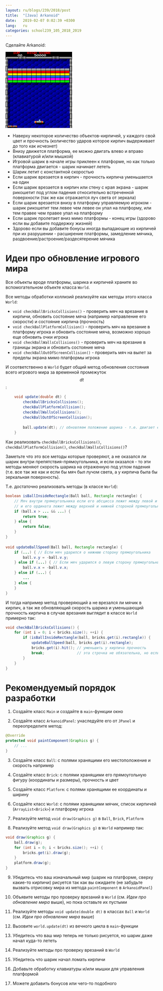 ```yaml
---
layout: ru/blogs/239/2018/post
title:  "[Java] Arkanoid"
date:   2019-02-07 0:02:39 +0300
lang:   ru
categories: school239_105_2018_2019
---
```


Сделайте Arkanoid:

![Arkanoid](/static/2019/02/04/arkanoid.png)

 - Наверху некоторое количество объектов-кирпичей, у каждого свой цвет и прочность (количество ударов которое кирпич выдерживает до того как исчезнет)
 - Внизу движется платформа, ее можно двигать влево и вправо (клавиатурой и/или мышкой)
 - Игровой шарик в начале игры приклеен к платформе, но как только платформа двигается - шарик начинает лететь
 - Шарик летит с константной скоростью
 - Если шарик врезается в кирпич - прочность кирпича уменьшается на один
 - Если шарик врезается в кирпич или стену с края экрана - шарик рикошетит под углом падения относительно встреченной поверхности (так же как отражается луч света от зеркала)
 - Если шарик врезается внизу в платформу управляемую игроком - шарик рикошетит тем левее чем левее он упал на платформу, или тем правее чем правее упал на платформу
 - Если шарик пролетает вниз мимо платформы - конец игры (здорово если вы добавите поддержку жизней)
 - Здорово если вы добавите бонусы иногда выпадающие из кирпичей при их разрушении - расширение платформы, замедление мячика, раздвоение/растроение/раздесятерение мячика

Идеи про обновление игрового мира
=================================

Все объекты вроде платформы, шарика и кирпичей храните во вспомогательном объекте класса ```World```.

Все методы обработки коллизий реализуйте как методы этого класса ```World```:

 - ```void checkBallBricksCollisions()``` - проверить мяч на врезание в кирпичи, обновить состояние мяча (например направление его скорости) и состояние кирпича (прочность)
 - ```void checkBallPlatformCollision()``` - проверить мяч на врезание в платформу игрока и обновить состояние мяча, возможно хорошо еще обновить очки игрока
 - ```void checkBallWallsCollisions()``` - проверить мяч на врезание в границы экрана и обновить состояние мяча
 - ```void checkBallOutOfScreenCollision()``` - проверить мяч на вылет за пределы экрана мимо платформы игрока

И соответственно в ```World``` будет общий метод обновления состояния всего игрового мира за временной промежуток $$dt$$:

```java
    void update(double dt) {
        checkBallBricksCollisions();
        checkBallPlatformCollision();
        checkBallWallsCollisions();
        checkBallOutOfScreenCollision();

        ball.update(dt); // обновляем положение шарика - т.е. двигает его на вектор v*dt, где v - вектор скорости
    }
```

Как реализовать ```checkBallBricksCollisions()```, ```checkBallPlatformCollision()```, ```checkBallWallsCollisions()```?

Заметьте что это все методы которые проверяют, а не оказался ли шарик внутри препятствия-прямоугольника, и если оказался - то эти методы меняют скорость шарика на отраженную под углом падения (т.е. все так же как и если бы мяч был лучом света, а у кирпича была бы зеркальная поверхность).

Т.е. достаточно реализовать методы (в классе ```World```):

```java
boolean isBallInsideRectangle(Ball ball, Rectangle rectangle) {
    // Мяч внутри прямоугольника если его абсцисcа лежит между левой и правой стороной прямоугольника
    // и его ордината лежит между верхней и нижней стороной прямоугольника
    if (ball.x > ... && ...) {
        return true;
    } else {
        return false;
    }
}

void updateBallSpeed(Ball ball, Rectangle rectangle) {
    if (...) { // Если мяч ударился о нижнюю сторону прямоугольника
        ball.v.y = -ball.v.y;
    } else if (...) { // Если мяч ударился о левую сторону прямоугольника
        ball.v.x = -ball.v.x;
    } else if (...) {
        ...
    } else {
    }
}
```

И тогда например метод проверяющий а не врезался ли мячик в кирпич, а так же обновляющий скорость шарика и уменьшающий прочность кирпича в случае врезания выглядит в классе ```World``` примерно так:

```java
void checkBallBricksCollisions() {
    for (int i = 0; i < bricks.size(); ++i) {
        if (isBallInsideRectangle(ball, bricks.get(i).rectangle)) {
            updateBallSpeed(ball, bricks.get(i).rectangle);
            bricks.get(i).hit(); // уменьшить у кирпича прочность
            break;               // эта строчка не обязательна, но если мы решили что в одном обновлении шарик врезается не больше чем в один кирпич - то можно остальные кирпичи не проверять (прервав пробег по циклу)
        }
    }
}
```

Рекомендуемый порядок разработки
================================

1) Создайте класс ```Main``` и создайте в ```main```-функции окно

2) Создайте класс ```ArkanoidPanel```: унаследуйте его от ```JPanel``` и переопределите метод:

```java
@Override
protected void paintComponent(Graphics g) {
    // ...
}
```

3) Создайте класс ```Ball```: с полями хранящими его местоположение и скорость например

4) Создайте класс ```Brick```: с полями хранящими его прямоугольную фигуру (координаты и размеры), прочность и цвет

5) Создайте класс ```Platform```: с полями хранящими ее координаты и ширину

6) Создайте класс ```World```: с полями хранящими мячик, список кирпичей (```ArrayList<Brick>```) и платформу игрока

7) Реализуйте метод ```void draw(Graphics g)``` в ```Ball```, ```Brick```, ```Platform```

8) Реализуйте метод ```void draw(Graphics g)``` в ```World``` например так:

```java
void draw(Graphics g) {
    ball.draw(g);
    for (int i = 0; i < bricks.size(); ++i) {
        bricks.get(i).draw(g);
    }
    platform.draw(g);
}
```

9) Убедитесь что ваш изначальный мир (шарик на платформе, сверху какие-то кирпичи) рисуется так как вы ожидаете (не забудьте вызвать отрисовку мира из метода ```paintComponent``` в ```ArkanoidPanel```)

10) Объявите методы про проверку врезаний в ```World``` (см. *Идеи про обновление мира* выше), но пока оставьте их пустыми

11) Реализуйте методы ```void update(double dt)``` в классах ```Ball``` и ```World``` (см. *Идеи про обновление мира* выше)

12) Вызовите ```world.update(dt)``` из вечного цикла в ```main```-функции

13) Убедитесь что ваш мир теперь не только рисуется, но шарик даже начал куда-то лететь

14) Реализуйте методы про проверку врезаний в ```World```

15) Убедитесь что шарик начал ломать кирпичи

16) Добавьте обработку клавиатуры и/или мышки для управления платформой

17) Можете добавить бонусов или чего-то подобного
